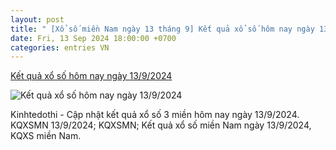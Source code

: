 ```yaml
---
layout: post
title: " [Xổ số miền Nam ngày 13 tháng 9] Kết quả xổ số hôm nay ngày 13/9/2024"
date: Fri, 13 Sep 2024 18:00:00 +0700
categories: entries VN
---
```

[Kết quả xổ số hôm nay ngày 13/9/2024](https://kinhtedothi.vn/ket-qua-xo-so-hom-nay-ngay-13-9-2024.html)

![Kết quả xổ số hôm nay ngày 13/9/2024](https://static.kinhtedothi.vn/images/upload//2024/09/09/www-kinhtedothi-vn.gif)

Kinhtedothi - Cập nhật kết quả xổ số 3 miền hôm nay ngày 13/9/2024. KQXSMN 13/9/2024; KQXSMN; Kết quả xổ số miền Nam ngày 13/9/2024, KQXS miền Nam.

